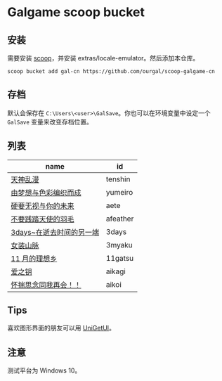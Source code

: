 # Galgame scoop bucket

## 安装

需要安装 [scoop](https://scoop.sh)，并安装 extras/locale-emulator。然后添加本仓库。

```
scoop bucket add gal-cn https://github.com/ourgal/scoop-galgame-cn
```

## 存档

默认会保存在 `C:\Users\<user>\GalSave`。你也可以在环境变量中设定一个 `GalSave` 变量来改变存档位置。

## 列表

| name                                               | id       |
| -------------------------------------------------- | -------- |
| [天神乱漫](https://vndb.org/v1322)                 | tenshin  |
| [由梦想与色彩编织而成](https://vndb.org/v16516)    | yumeiro  |
| [硬要无视与你的未来](https://vndb.org/v10803)      | aete     |
| [不要践踏天使的羽毛](https://vndb.org/v6411)       | afeather |
| [3days~在逝去时间的另一端](https://vndb.org/v1085) | 3days    |
| [女装山脉](https://vndb.org/v6589)                 | 3myaku   |
| [11 月的理想乡](https://vndb.org/v16342)           | 11gatsu  |
| [爱之钥](https://vndb.org/v20232)                  | aikagi   |
| [怀揣思念同我再会！！](https://vndb.org/v31125)    | aikoi    |

## Tips

喜欢图形界面的朋友可以用 [UniGetUI](https://github.com/marticliment/UniGetUI)。

## 注意

测试平台为 Windows 10。
